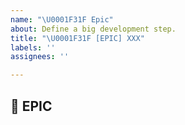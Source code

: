 ```yaml
---
name: "\U0001F31F Epic"
about: Define a big development step.
title: "\U0001F31F [EPIC] XXX"
labels: ''
assignees: ''

---
```


<!-- THIS ISSUE-TYPE IS NOT FOR YOU! -->

## 🌟 EPIC
<!-- Describe your Epic in detail. Include screenshots and drawings -->
